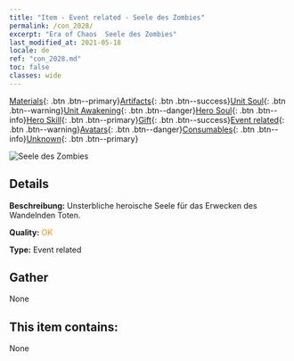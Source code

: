 ```yaml
---
title: "Item - Event related - Seele des Zombies"
permalink: /con_2028/
excerpt: "Era of Chaos  Seele des Zombies"
last_modified_at: 2021-05-18
locale: de
ref: "con_2028.md"
toc: false
classes: wide
---
```

 [Materials](/ItemsDE/){: .btn .btn--primary}[Artifacts](/ItemsDE/Artifacts/){: .btn .btn--success}[Unit Soul](/ItemsDE/UnitSoul/){: .btn .btn--warning}[Unit Awakening](/ItemsDE/UnitAwakening/){: .btn .btn--danger}[Hero Soul](/ItemsDE/HeroSoul/){: .btn .btn--info}[Hero Skill](/ItemsDE/HeroSkill/){: .btn .btn--primary}[Gift](/ItemsDE/Gift/){: .btn .btn--success}[Event related](/ItemsDE/Events/){: .btn .btn--warning}[Avatars](/ItemsDE/Avatars/){: .btn .btn--danger}[Consumables](/ItemsDE/Consumables/){: .btn .btn--info}[Unknown](/ItemsDE/Unknown/){: .btn .btn--primary}

 ![Seele des Zombies](/images/t/juexing_302.png)

## Details
 **Beschreibung:** Unsterbliche heroische Seele für das Erwecken des Wandelnden Toten.

 **Quality:** <span style="color: #FF8C00">OK</span>

 **Type:** Event related

## Gather

  None

## This item contains:

  None

